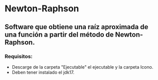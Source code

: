 # Newton-Raphson
## Software que obtiene una raíz aproximada de una función a partir del método de Newton-Raphson.
### Requisitos:
- Descarge de la carpeta "Ejecutable" el ejecutable y la carpeta Icono.
- Deben tener instalado el jdk17.

